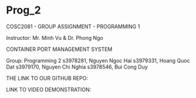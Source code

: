 # Prog_2

COSC2081 - GROUP ASSIGNMENT - PROGRAMMING 1

Instructor: Mr. Minh Vu & Dr. Phong Ngo

CONTAINER PORT MANAGEMENT SYSTEM

Group: Programming 2
s3978281, Nguyen Ngoc Hai
s3979331, Hoang Quoc Dat
s3979170, Nguyen Chi Nghia
s3978546, Bui Cong Duy


THE LINK TO OUR GITHUB REPO: 

LINK TO VIDEO DEMONSTRATION: 
